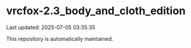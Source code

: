 # vrcfox-2.3_body_and_cloth_edition

Last updated: 2025-07-05 03:35:35

This repository is automatically maintained.
